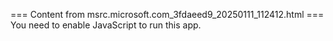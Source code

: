 === Content from msrc.microsoft.com_3fdaeed9_20250111_112412.html ===
You need to enable JavaScript to run this app.
